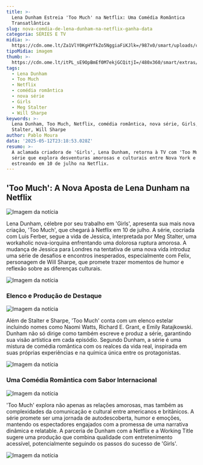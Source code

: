 ```yaml
---
title: >-
  Lena Dunham Estreia 'Too Much' na Netflix: Uma Comédia Romântica
  Transatlântica
slug: nova-comdia-de-lena-dunham-na-netflix-ganha-data
categoria: SÉRIES E TV
midia: >-
  https://cdn.ome.lt/Za1VlY0KgHYfkZo5NggiaFiKJlk=/987x0/smart/uploads/conteudo/fotos/Design_sem_nome_-_2025-05-12T193619.670.png
tipoMidia: imagem
thumb: >-
  https://cdn.ome.lt/itPL_sE9OpBmEf0M7ekjGCQitjI=/480x360/smart/extras/conteudos/Design_sem_nome_-_2025-05-12T193619.670.png
tags:
  - Lena Dunham
  - Too Much
  - Netflix
  - comédia romântica
  - nova série
  - Girls
  - Meg Stalter
  - Will Sharpe
keywords: >-
  Lena Dunham, Too Much, Netflix, comédia romântica, nova série, Girls, Meg
  Stalter, Will Sharpe
author: Pablo Moura
data: '2025-05-12T23:18:53.028Z'
resumo: >-
  A aclamada criadora de 'Girls', Lena Dunham, retorna à TV com 'Too Much', uma
  série que explora desventuras amorosas e culturais entre Nova York e Londres,
  estreando em 10 de julho na Netflix.
---
```


## 'Too Much': A Nova Aposta de Lena Dunham na Netflix

![Imagem da notícia](https://cdn.ome.lt/2tK8OOU2nSH4fDg4LYFuaA8G5q4=/fit-in/837x500/smart/uploads/conteudo/fotos/TooMuch_FirstLook_Image_12.png)

Lena Dunham, célebre por seu trabalho em 'Girls', apresenta sua mais nova criação, 'Too Much', que chegará à Netflix em 10 de julho. A série, cocriada com Luis Ferber, segue a vida de Jessica, interpretada por Meg Stalter, uma workaholic nova-iorquina enfrentando uma dolorosa ruptura amorosa. A mudança de Jessica para Londres na tentativa de uma nova vida introduz uma série de desafios e encontros inesperados, especialmente com Felix, personagem de Will Sharpe, que promete trazer momentos de humor e reflexão sobre as diferenças culturais.

![Imagem da notícia](https://cdn.ome.lt/eQsqyEtUKdpyf1-3pRFFgn-kHS0=/fit-in/837x500/smart/uploads/conteudo/fotos/TooMuch_FirstLook_Image_14.png)

### Elenco e Produção de Destaque

![Imagem da notícia](https://cdn.ome.lt/_sMFyeFSB76KTmuG_eZMmYuUQDg=/fit-in/837x500/smart/uploads/conteudo/fotos/TooMuch_FirstLook_Image_15.png)

Além de Stalter e Sharpe, 'Too Much' conta com um elenco estelar incluindo nomes como Naomi Watts, Richard E. Grant, e Emily Ratajkowski. Dunham não só dirige como também escreve e produz a série, garantindo sua visão artística em cada episódio. Segundo Dunham, a série é uma mistura de comédia romântica com os realces da vida real, inspirada em suas próprias experiências e na química única entre os protagonistas.

![Imagem da notícia](https://cdn.ome.lt/N6xfjPVIlpvMQHiBPjaVAjZaWMw=/fit-in/837x500/smart/uploads/conteudo/fotos/TooMuch_FirstLook_Image_16.png)

### Uma Comédia Romântica com Sabor Internacional

![Imagem da notícia](https://cdn.ome.lt/0qOQBh5uWliKOqCKtTmTNGWAy3I=/fit-in/837x500/smart/uploads/conteudo/fotos/TooMuch_FirstLook_Image_17.png)

'Too Much' explora não apenas as relações amorosas, mas também as complexidades da comunicação e cultural entre americanos e britânicos. A série promete ser uma jornada de autodescoberta, humor e emoções, mantendo os espectadores engajados com a promessa de uma narrativa dinâmica e relatable. A parceria de Dunham com a Netflix e a Working Title sugere uma produção que combina qualidade com entretenimento acessível, potencialmente seguindo os passos do sucesso de 'Girls'.

![Imagem da notícia](https://cdn.ome.lt/E8sHN04VmyRK4NXk46qX9c94cbo=/fit-in/837x500/smart/uploads/conteudo/fotos/TooMuch_FirstLook_Image_18.png)
